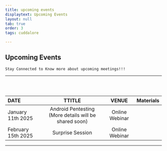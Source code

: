```yaml
---
title: upcoming events
displaytext: Upcoming Events
layout: null
tab: true
order: 3
tags: cuddalore

---
```


## Upcoming Events

```Stay Connected to Know more about upcoming meetings!!!``` 
<hr>

<br />
<br />

| DATE   | TTITLE   | VENUE   | Materials |
| :---     | :----:  | :----: | ---:
| January 11th 2025 | Android Pentesting (More details will be shared soon) | Online Webinar | |
| February 15th 2025 | Surprise Session | Online Webinar | |

---

